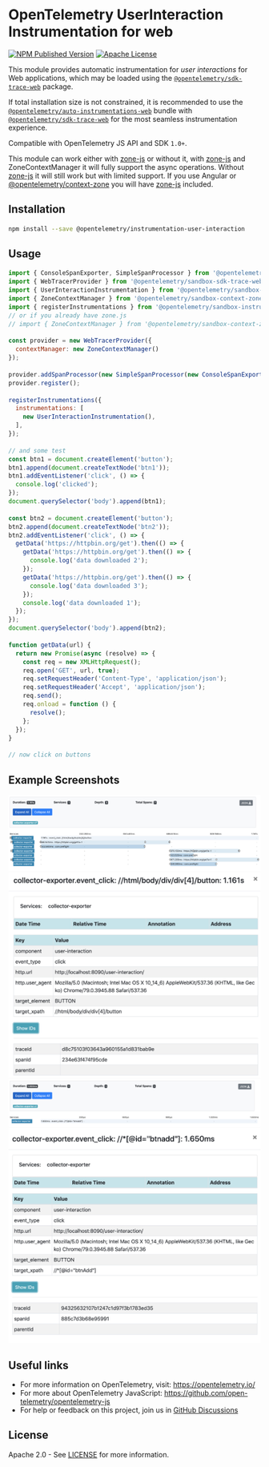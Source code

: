 # OpenTelemetry UserInteraction Instrumentation for web

[![NPM Published Version][npm-img]][npm-url]
[![Apache License][license-image]][license-image]

This module provides automatic instrumentation for *user interactions* for Web applications, which may be loaded using the [`@opentelemetry/sdk-trace-web`](https://www.npmjs.com/package/@opentelemetry/sdk-trace-web) package.

If total installation size is not constrained, it is recommended to use the [`@opentelemetry/auto-instrumentations-web`](https://www.npmjs.com/package/@opentelemetry/auto-instrumentations-web) bundle with [`@opentelemetry/sdk-trace-web`](https://www.npmjs.com/package/@opentelemetry/sdk-trace-web) for the most seamless instrumentation experience.

Compatible with OpenTelemetry JS API and SDK `1.0+`.

This module can work either with [zone-js] or without it, with [zone-js] and ZoneContextManager it will fully support the async operations. Without [zone-js] it will still work but with limited support.
If you use Angular or [@opentelemetry/context-zone] you will have [zone-js] included.

## Installation

```bash
npm install --save @opentelemetry/instrumentation-user-interaction
```

## Usage

```js
import { ConsoleSpanExporter, SimpleSpanProcessor } from '@opentelemetry/sandbox-sdk-trace-base';
import { WebTracerProvider } from '@opentelemetry/sandbox-sdk-trace-web';
import { UserInteractionInstrumentation } from '@opentelemetry/sandbox-instrumentation-user-interaction';
import { ZoneContextManager } from '@opentelemetry/sandbox-context-zone';
import { registerInstrumentations } from '@opentelemetry/sandbox-instrumentation';
// or if you already have zone.js
// import { ZoneContextManager } from '@opentelemetry/sandbox-context-zone-peer-dep';

const provider = new WebTracerProvider({
  contextManager: new ZoneContextManager()
});

provider.addSpanProcessor(new SimpleSpanProcessor(new ConsoleSpanExporter()));
provider.register();

registerInstrumentations({
  instrumentations: [
    new UserInteractionInstrumentation(),
  ],
});

// and some test
const btn1 = document.createElement('button');
btn1.append(document.createTextNode('btn1'));
btn1.addEventListener('click', () => {
  console.log('clicked');
});
document.querySelector('body').append(btn1);

const btn2 = document.createElement('button');
btn2.append(document.createTextNode('btn2'));
btn2.addEventListener('click', () => {
  getData('https://httpbin.org/get').then(() => {
    getData('https://httpbin.org/get').then(() => {
      console.log('data downloaded 2');
    });
    getData('https://httpbin.org/get').then(() => {
      console.log('data downloaded 3');
    });
    console.log('data downloaded 1');
  });
});
document.querySelector('body').append(btn2);

function getData(url) {
  return new Promise(async (resolve) => {
    const req = new XMLHttpRequest();
    req.open('GET', url, true);
    req.setRequestHeader('Content-Type', 'application/json');
    req.setRequestHeader('Accept', 'application/json');
    req.send();
    req.onload = function () {
      resolve();
    };
  });
}

// now click on buttons

```

## Example Screenshots

![Screenshot of the running example](images/main.jpg)
![Screenshot of the running example](images/click.jpg)
![Screenshot of the running example](images/main-sync.jpg)
![Screenshot of the running example](images/click-sync.jpg)

## Useful links

- For more information on OpenTelemetry, visit: <https://opentelemetry.io/>
- For more about OpenTelemetry JavaScript: <https://github.com/open-telemetry/opentelemetry-js>
- For help or feedback on this project, join us in [GitHub Discussions][discussions-url]

## License

Apache 2.0 - See [LICENSE][license-url] for more information.

[discussions-url]: https://github.com/open-telemetry/opentelemetry-js/discussions
[license-url]: https://github.com/open-telemetry/opentelemetry-js/blob/main/LICENSE
[license-image]: https://img.shields.io/badge/license-Apache_2.0-green.svg?style=flat
[npm-url]: https://www.npmjs.com/package/@opentelemetry/instrumentation-user-interaction
[npm-img]: https://badge.fury.io/js/%40opentelemetry%2Finstrumentation-user-interaction.svg
[zone-js]: https://www.npmjs.com/package/zone.js
[@opentelemetry/context-zone]: https://www.npmjs.com/package/@opentelemetry/context-zone
